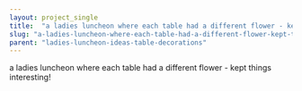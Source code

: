 ```yaml
---
layout: project_single
title:  "a ladies luncheon where each table had a different flower - kept things interesting!"
slug: "a-ladies-luncheon-where-each-table-had-a-different-flower-kept-things-interesting"
parent: "ladies-luncheon-ideas-table-decorations"
---
```

a ladies luncheon where each table had a different flower - kept things interesting!